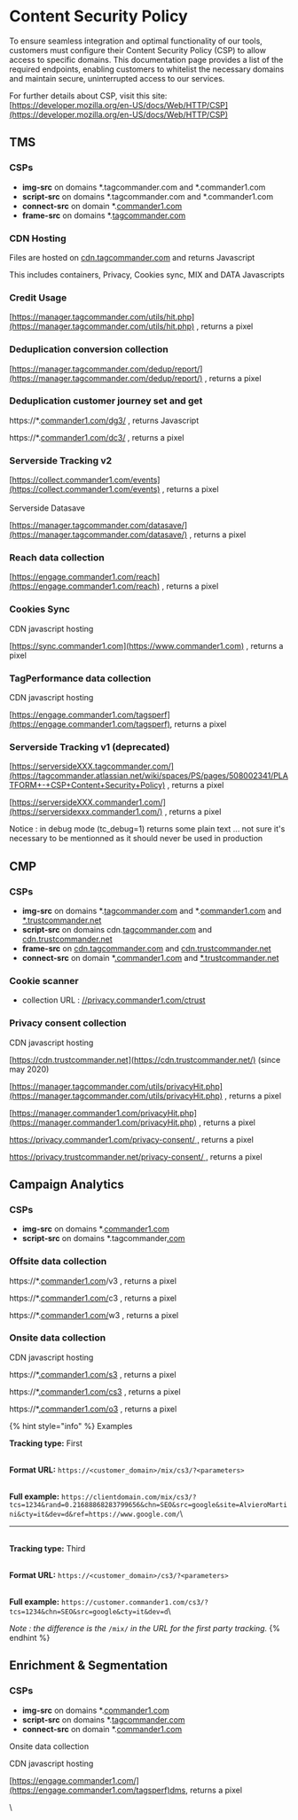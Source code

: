 # Content Security Policy

To ensure seamless integration and optimal functionality of our tools, customers must configure their Content Security Policy (CSP) to allow access to specific domains. This documentation page provides a list of the required endpoints, enabling customers to whitelist the necessary domains and maintain secure, uninterrupted access to our services.

For further details about CSP, visit this site:\
[https://developer.mozilla.org/en-US/docs/Web/HTTP/CSP](https://developer.mozilla.org/en-US/docs/Web/HTTP/CSP)

## TMS <a href="#tag" id="tag"></a>

### CSPs&#x20;

* **img-src** on domains \*.tagcommander.com and \*.commander1.com
* **script-src** on domains \*.tagcommander.com and \*.commander1.com
* **connect-src** on domain \*.[commander1.com](http://commander1.com/)
* **frame-src** on domains \*.[tagcommander.com](http://tagcommander.com/)

### CDN Hosting

Files are hosted on [cdn.tagcommander.com](http://cdn.tagcommander.com/) and returns Javascript

This includes containers, Privacy, Cookies sync, MIX and DATA Javascripts

### Credit Usage

[https://manager.tagcommander.com/utils/hit.php](https://manager.tagcommander.com/utils/hit.php) , returns a pixel

### Deduplication conversion collection

[https://manager.tagcommander.com/dedup/report/](https://manager.tagcommander.com/dedup/report/) , returns a pixel

### Deduplication customer journey set and get

https://\*.[commander1.com/dg3/](https://www.commander1.com) , returns Javascript

https://\*.[commander1.com/dc3/](https://www.commander1.com) , returns a pixel

### Serverside Tracking v2

[https://collect.commander1.com/events](https://collect.commander1.com/events) , returns a pixel\
\
Serverside Datasave

[https://manager.tagcommander.com/datasave/](https://manager.tagcommander.com/datasave/) , returns a pixel

### Reach data collection

[https://engage.commander1.com/reach](https://engage.commander1.com/reach) , returns a pixel

### Cookies Sync

CDN javascript hosting

[https://sync.commander1.com](https://www.commander1.com) , returns a pixel

### TagPerformance data collection

CDN javascript hosting

[https://engage.commander1.com/tagsperf](https://engage.commander1.com/tagsperf), returns a pixel

### Serverside Tracking v1 (deprecated)

[https://serversideXXX.tagcommander.com/](https://tagcommander.atlassian.net/wiki/spaces/PS/pages/508002341/PLATFORM+-+CSP+Content+Security+Policy) , returns a pixel

[https://serversideXXX.commander1.com/](https://serversidexxx.commander1.com/) , returns a pixel

Notice : in debug mode (tc\_debug=1) returns some plain text ... not sure it's necessary to be mentionned as it should never be used in production

## CMP <a href="#trust" id="trust"></a>

### CSPs

* **img-src** on domains \*.[tagcommander.com](http://tagcommander.com/) and \*.[commander1.com](http://commander1.com/) and [\*.trustcommander.net](https://tagcommander.atlassian.net/wiki/pages/createpage.action?spaceKey=PS\&title=privacy.trustcommander.net\&linkCreation=true\&fromPageId=508002341)
* **script-src** on domains cdn.[tagcommander.com](http://tagcommander.com/) and [cdn.trustcommander.net](https://tagcommander.atlassian.net/wiki/pages/createpage.action?spaceKey=PS\&title=privacy.trustcommander.net\&linkCreation=true\&fromPageId=508002341)
* **frame-src** on [cdn.tagcommander.com](http://cdn.tagcommander.com/) and [cdn.trustcommander.net](https://cdn.trustcommander.net)
* **connect-src** on domain \*[.commander1.com](https://www.commander1.com) and [\*.trustcommander.net](https://tagcommander.atlassian.net/wiki/pages/createpage.action?spaceKey=PS\&title=privacy.trustcommander.net\&linkCreation=true\&fromPageId=508002341)

### Cookie scanner

* collection URL : [//privacy.commander1.com/ctrust](https://privacy.commander1.com/ctrust)

### Privacy consent collection

CDN javascript hosting

[https://cdn.trustcommander.net](https://cdn.trustcommander.net/) (since may 2020)

[https://manager.tagcommander.com/utils/privacyHit.php](https://manager.tagcommander.com/utils/privacyHit.php) , returns a pixel

[https://manager.commander1.com/privacyHit.php](https://manager.commander1.com/privacyHit.php) , returns a pixel

[https://privacy.commander1.com/privacy-consent/ ,](https://privacy.commander1.com/privacy-consent/,) returns a pixel

[https://privacy.trustcommander.net/privacy-consent/ ,](https://privacy.commander1.com/privacy-consent/,) returns a pixel

## Campaign Analytics <a href="#mix" id="mix"></a>

### CSPs&#x20;

* **img-src** on domains \*.[commander1.com](http://tagcommander.com/)
* **script-src** on domains \*.tagcommander[.com](http://tagcommander.com/)

### Offsite data collection

https://\*.[commander1.com](https://commander1.com)/v3 , returns a pixel

https://\*.[commander1.com/](http://commander1.com/v3)c3 , returns a pixel

https://\*.[commander1.com/](http://commander1.com/v3)w3 , returns a pixel

### Onsite data collection

CDN javascript hosting

https://\*[.commander1.com/s3](https://www.commander1.com) , returns a pixel

https://\*[.commander1.com/cs3](https://www.commander1.com) , returns a pixel

https://\*[.commander1.com/o3](https://www.commander1.com) , returns a pixel



{% hint style="info" %}
Examples

**Tracking type:** First

\
**Format URL:** `https://<customer_domain>/mix/cs3/?<parameters>`

\
**Full example:** `https://clientdomain.com/mix/cs3/?tcs=1234&rand=0.21688868283799656&chn=SEO&src=google&site=AlvieroMartini&cty=it&dev=d&ref=https://www.google.com/`\


***

\
**Tracking type:** Third

\
**Format URL:** `https://<customer_domain>/cs3/?<parameters>`

\
**Full example:** `https://customer.commander1.com/cs3/?tcs=1234&chn=SEO&src=google&cty=it&dev=d`\


_Note : the difference is the_ `/mix/` _in the URL for the first party tracking._
{% endhint %}

## Enrichment & Segmentation <a href="#data" id="data"></a>

### CSPs&#x20;

* **img-src** on domains \*.[commander1.com](http://tagcommander.com/)
* **script-src** on domains \*.[tagcommander.com](http://tagcommander.com/)
* **connect-src** on domain \*.[commander1.com](http://commander1.com/)

Onsite data collection

CDN javascript hosting

[https://engage.commander1.com/](https://engage.commander1.com/tagsperf)dms, returns a pixel

\
